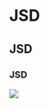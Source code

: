 # JSD
## JSD
### JSD

<img src = "C:\Users\RAJAT SANT\Downloads\jsd-logo-jsd-letter-jsd-letter-logo-design-initials-jsd-logo-linked-with-circle-and-uppercase-monogram-logo-jsd-typography-for-technology-business-and-real-estate-brand-vector.jpg">

